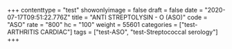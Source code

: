 +++
contenttype = "test"
showonlyimage = false
draft = false
date = "2020-07-17T09:51:22.776Z"
title = "ANTI STREPTOLYSIN - O (ASO)"
code = "ASO"
rate = "800"
hc = "100"
weight = 55601
categories = ["test-ARTHRITIS CARDIAC"]
tags = ["test-ASO", "test-Streptococcal serology"]
+++

